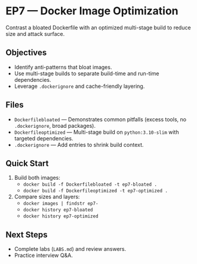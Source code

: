 # EP7 — Docker Image Optimization

Contrast a bloated Dockerfile with an optimized multi-stage build to reduce size and attack surface.

## Objectives
- Identify anti-patterns that bloat images.
- Use multi-stage builds to separate build-time and run-time dependencies.
- Leverage `.dockerignore` and cache-friendly layering.

## Files
- `Dockerfilebloated` — Demonstrates common pitfalls (excess tools, no `.dockerignore`, broad packages).
- `Dockerfileoptimized` — Multi-stage build on `python:3.10-slim` with targeted dependencies.
- `.dockerignore` — Add entries to shrink build context.

## Quick Start
1. Build both images:
   - `docker build -f Dockerfilebloated -t ep7-bloated .`
   - `docker build -f Dockerfileoptimized -t ep7-optimized .`
2. Compare sizes and layers:
   - `docker images | findstr ep7-`
   - `docker history ep7-bloated`
   - `docker history ep7-optimized`

## Next Steps
- Complete labs (`LABS.md`) and review answers.
- Practice interview Q&A.


